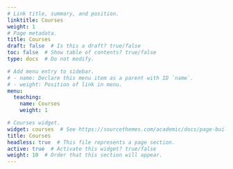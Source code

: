```yaml
---
# Link title, summary, and position.
linktitle: Courses
weight: 1
# Page metadata.
title: Courses
draft: false  # Is this a draft? true/false
toc: false  # Show table of contents? true/false
type: docs  # Do not modify.

# Add menu entry to sidebar.
# - name: Declare this menu item as a parent with ID `name`.
# - weight: Position of link in menu.
menu:
  teaching:
    name: Courses
    weight: 1

# Courses widget.
widget: courses  # See https://sourcethemes.com/academic/docs/page-builder/
title: Courses
headless: true  # This file represents a page section.
active: true  # Activate this widget? true/false
weight: 10  # Order that this section will appear.
---
```

